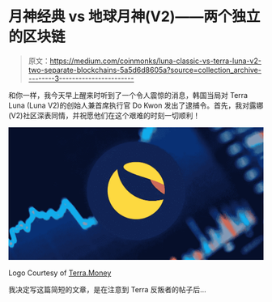 # 月神经典 vs 地球月神(V2)——两个独立的区块链

> 原文：<https://medium.com/coinmonks/luna-classic-vs-terra-luna-v2-two-separate-blockchains-5a5d6d8605a?source=collection_archive---------3----------------------->

和你一样，我今天早上醒来时听到了一个令人震惊的消息，韩国当局对 Terra Luna (Luna V2)的创始人兼首席执行官 Do Kwon 发出了逮捕令。首先，我对露娜(V2)社区深表同情，并祝愿他们在这个艰难的时刻一切顺利！

![](img/de61255c616e2c3acc2c69228425bfd0.png)

Logo Courtesy of [Terra.Money](https://www.terra.money/)

我决定写这篇简短的文章，是在注意到 Terra 反叛者的帖子后…
